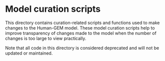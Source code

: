 # Model curation scripts

This directory contains curation-related scripts and functions used to make changes to the Human-GEM model. These model curation scripts help to improve transparency of changes made to the model when the number of changes is too large to view practically.

Note that all code in this directory is considered deprecated and will not be updated or maintained.

